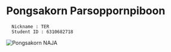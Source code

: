 # Pongsakorn Parsoppornpiboon
```
  Nickname : TER
  Student ID : 6310682718
```
![Pongsakorn NAJA](https://gateway.pinata.cloud/ipfs/QmZGxL7dBE6ixGXTaH1fd8KaSrTyVMnPPiHUKn2WTksqV5)

